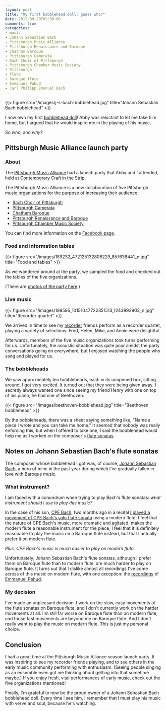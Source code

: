 ```yaml
---
layout: post
title: "My first bobblehead doll: guess who?"
date: 2012-09-20T09:30:00
comments: true
categories: 
- music
- Johann Sebastian Bach
- Pittsburgh Music Alliance
- Pittsburgh Renaissance and Baroque
- Chatham Baroque
- Pittsburgh Camerata
- Bach Choir of Pittsburgh
- Pittsburgh Chamber Music Society
- Pittsburgh
- flute
- Baroque flute
- Emmanuel Pahud
- Carl Philipp Emanual Bach
---
```

{{< figure src="/images/j-s-bach-bobblehead.jpg" title="Johann Sebastian Bach bobblehead" >}}

I now own my first [bobblehead doll](http://en.wikipedia.org/wiki/Bobblehead)! Abby was reluctant to let me take him home, but I argued that he would inspire me in the playing of his music.

So *who*, and *why*?

<!--more-->

## Pittsburgh Music Alliance launch party

### About

The [Pittsburgh Music Alliance](http://pittsburghmusicalliance.org/) had a launch party that Abby and I attended, held at [Contemporary Craft](http://www.contemporarycraft.org/) in the Strip.

The Pittsburgh Music Alliance is a new collaboration of five Pittsburgh music organizations for the purpose of increasing their audience:

- [Bach Choir of Pittsburgh](http://www.bachchoirpittsburgh.org/)
- [Pittsburgh Camerata](http://www.pittsburghcamerata.org/)
- [Chatham Baroque](http://www.chathambaroque.org/)
- [Pittsburgh Renaissance and Baroque](http://www.rbsp.org/)
- [Pittsburgh Chamber Music Society](http://www.pittsburghchambermusic.org/)

You can find more information on the [Facebook page](http://www.facebook.com/PittsburghMusicAlliance).

### Food and information tables

{{< figure src="/images/189232_472125132808229_857638441_n.jpg" title="Food and tables" >}}

As we wandered around at the party, we sampled the food and checked out the tables of the five organizations. 

(There are [photos of the party here](http://www.facebook.com/media/set/?set=a.472125112808231.106189.197956923558386&type=3).)

### Live music

{{< figure src="/images/199595_10151047722351513_1243992903_n.jpg" title="Recorder quartet" >}}

We arrived in time to see my [recorder](/blog/categories/recorder/) friends perform as a recorder quartet, playing a variety of selections. Fred, Helen, Mike, and Annie were delightful.

Afterwards, members of the five music organizations took turns performing for us. Unfortunately, the acoustic situation was quite poor amidst the party conversations going on everywhere, but I enjoyed watching the people who sang and played for us.

### The bobbleheads

We saw approximately ten bobbleheads, each in its unopened box, sitting around. I got very excited. It turned out that they were being given away. I secretly always wanted one since seeing my friend Henry with one on top of his piano; he had one of Beethoven:

{{< figure src="/images/beethoven-bobblehead.jpg" title="Beethoven bobblehead" >}}

By the bobbleheads, there was a sheet saying something like, "Name a piece I wrote and you can take me home." It seemed that nobody was really enforcing this, but when I offered to take one, I said the bobblehead would help me as I worked on the composer's [flute sonatas]().

## Notes on Johann Sebastian Bach's flute sonatas

The composer whose bobblehead I got was, of course, [Johann Sebastian Bach](/blog/categories/johann-sebastian-bach/), a hero of mine in the past year during which I've gradually fallen in love with Baroque music.

### What instrument?

I am faced with a conundrum when trying to play Bach's flute sonatas: *what instrument should I use to play this music?*

In the case of his son, [CPE Bach](http://en.wikipedia.org/wiki/Carl_Philipp_Emanuel_Bach), two months ago in a recital [I played a movement of CPE Bach's solo flute sonata](/blog/2012/07/28/my-first-appearance-on-a-music-recital-program/) using a modern flute. I feel that the nature of CPE Bach's music, more dramatic and agitated, makes the modern flute a reasonable instrument for the piece; I feel that it is definitely reasonable to play the music on a Baroque flute instead, but that I actually prefer it on modern flute.

*Plus, CPE Bach's music is much easier to play on modern flute.*

Unfortunately, Johann Sebastian Bach's flute sonatas, although I prefer them on Baroque flute than to modern flute, are much harder to play on Baroque flute. It turns out that I dislike almost all recordings I've come across of this music on modern flute, with one exception: the [recordings](http://www.pahudbach.com/) of [Emmanuel Pahud](/blog/categories/emmanuel-pahud/).

### My decision

I've made an unpleasant decision. I work on the slow, easy movements of the flute sonatas on Baroque flute, and I don't currently work on the harder movements at all. I'm still far worse on Baroque flute than on modern flute, and those fast movements are beyond me on Baroque flute. And I don't really want to play the music on modern flute. This is just my personal choice.

## Conclusion

I had a great time at the Pittsburgh Music Alliance season launch party. It was inspiring to see my recorder friends playing, and to see others in the early music community performing with enthusiasm. (Seeing people singing as an ensemble even got me thinking about getting into that sometime maybe.) If you enjoy fresh, vital performances of early music, check out the five organizations mentioned!

Finally, I'm grateful to now be the proud owner of a Johann Sebastian Bach bobblehead doll. Every time I see him, I remember that I must play his music with verve and soul, because he's watching.
